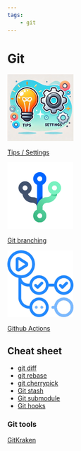 ```yaml
---
tags:
    - git
---
```



# Git

<div class="grid-container">
    <div class="grid-item">
        <a href="tips_settings">
        <img src="images/tips_and_settings.png" width="150" height="150">
        <p>Tips / Settings</p>
        </a>
    </div>
    <div class="grid-item">
    <a href="branching">
        <img src="images/git_flow.png" width="150" height="150">
        <p>Git branching</p>
        </a>
    </div>
    <div class="grid-item">
         <a href="github_action">
        <img src="images/github_action.png" width="150" height="150">
        <p>Github Actions</p>
        </a>
    </div>
    
</div>

##  Cheat sheet
- [git diff](git_diff.md)
- [git rebase](git_rebase.md)
- [git cherrypick](git_cherrypick.md)
- [Git stash](git_stash.md)
- [Git submodule](git_submodule.md)
- [Git hooks](git_hooks.md)


### Git tools
[GitKraken](https://www.gitkraken.com/download)